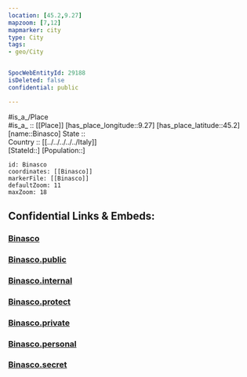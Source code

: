 ```yaml
---
location: [45.2,9.27] 
mapzoom: [7,12] 
mapmarker: city 
type: City
tags:
- geo/City


SpocWebEntityId: 29188
isDeleted: false
confidential: public

---
```

#is_a_/Place  
#is_a_ :: [[Place]] 
[has_place_longitude::9.27] 
[has_place_latitude::45.2] 
[name::Binasco] 
State ::  
Country :: [[../../../../../Italy]]  
[StateId::] 
[Population::] 



```leaflet
id: Binasco
coordinates: [[Binasco]] 
markerFile: [[Binasco]] 
defaultZoom: 11 
maxZoom: 18
```


## Confidential Links & Embeds: 

### [Binasco](/_Standards/Earth/Continent/Europe/Europe~South/Italy/regions~Italy/Lombardy/Pavia.Province/City/Binasco.md) 

### [Binasco.public](/_public/Earth/Continent/Europe/Europe~South/Italy/regions~Italy/Lombardy/Pavia.Province/City/Binasco.public.md) 

### [Binasco.internal](/_internal/Earth/Continent/Europe/Europe~South/Italy/regions~Italy/Lombardy/Pavia.Province/City/Binasco.internal.md) 

### [Binasco.protect](/_protect/Earth/Continent/Europe/Europe~South/Italy/regions~Italy/Lombardy/Pavia.Province/City/Binasco.protect.md) 

### [Binasco.private](/_private/Earth/Continent/Europe/Europe~South/Italy/regions~Italy/Lombardy/Pavia.Province/City/Binasco.private.md) 

### [Binasco.personal](/_personal/Earth/Continent/Europe/Europe~South/Italy/regions~Italy/Lombardy/Pavia.Province/City/Binasco.personal.md) 

### [Binasco.secret](/_secret/Earth/Continent/Europe/Europe~South/Italy/regions~Italy/Lombardy/Pavia.Province/City/Binasco.secret.md)

